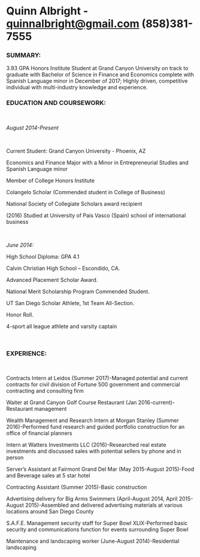 # Quinn Albright - quinnalbright@gmail.com (858)381-7555
<h3>SUMMARY:</h3>
<body>3.93 GPA Honors Institute Student at Grand Canyon University on track to graduate with Bachelor of Science in Finance and Economics complete with Spanish Language minor in December of 2017; Highly driven, competitive individual with multi-industry knowledge and experience.</body>

<h3>EDUCATION AND COURSEWORK: </h3>  
<p><i> August 2014-Present </i></p>  

<p> Current Student: Grand Canyon University - Phoenix, AZ</p>
<p>Economics and Finance Major with a Minor in Entrepreneurial Studies and Spanish Language minor</p>
<p>Member of College Honors Institute</p>
<p>Colangelo Scholar (Commended student in College of Business)</p>
<p>National Society of Collegiate Scholars award recipient</p>
<p>(2016) Studied at University of Pais Vasco (Spain) school of international business</p>

 

<i>June 2014: </i>

<p>High School Diploma: GPA 4.1</p>
<p>Calvin Christian High School – Escondido, CA.</p>
<p>Advanced Placement Scholar Award.</p>
<p>National Merit Scholarship Program Commended Student.</p>
<p>UT San Diego Scholar Athlete, 1st Team All-Section. </p>
<p>Honor Roll.</p>
<p>4-sport all league athlete and varsity captain</p>
                                                            
 
 
<h3> EXPERIENCE:</h3>
 
<p>Contracts Intern at Leidos (Summer 2017)-Managed potential and current contracts for civil division of Fortune 500 government and commercial contracting and consulting firm </p>
<p>Waiter at Grand Canyon Golf Course Restaurant (Jan 2016-current)-Restaurant management </p>
<p>Wealth Management and Research Intern at Morgan Stanley (Summer 2016)-Performed fund research and guided portfolio construction for an office of financial planners</p>
<p>Intern at Watters Investments LLC (2016)-Researched real estate investments and discussed sales with potential sellers by phone and in person</p>
<p>Server’s Assistant at Fairmont Grand Del Mar (May 2015-August 2015)-Food and Beverage sales at 5 star hotel</p>
<p>Contracting Assistant (Summer 2015)-Basic construction </p>
<p>Advertising delivery for Big Arms Swimmers (April-August 2014, April 2015-August 2015)-Assembled and delivered advertising materials at various locations around San Diego County</p>
<p>S.A.F.E. Management security staff for Super Bowl XLIX-Performed basic security and communications function for events surrounding Super Bowl</p>
<p>Maintenance and landscaping worker (June-August 2014)-Residential landscaping</p>
